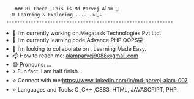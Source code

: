         ### Hi there ,This is Md Parvej Alam 👋
       🌐 Learning & Exploring ......📊📱☕️
     -------------------------------------------------------------

- 🔭 I’m currently working on.Megatask Technologies Pvt Ltd.
- 🌱 I’m currently learning code Advance PHP OOPS💻 
- 👯 I’m looking to collaborate on . Learning Made Easy.
- 📫 How to reach me: alamparvej9088@gmail.com
- 😄 Pronouns: ...
- ⚡ Fun fact: i am half finish...
- ⭐ Connect with me:https://www.linkedin.com/in/md-parvej-alam-007
- ⭐ Languages and Tools: C ,C++ ,CSS3, HTML, JAVASCRIPT, PHP,


<!--
**mdparvejalam/mdparvejalam** is a ✨ _special_ ✨ repository because its `README.md` (this file) appears on your GitHub profile.

Here are some ideas to get you started:

